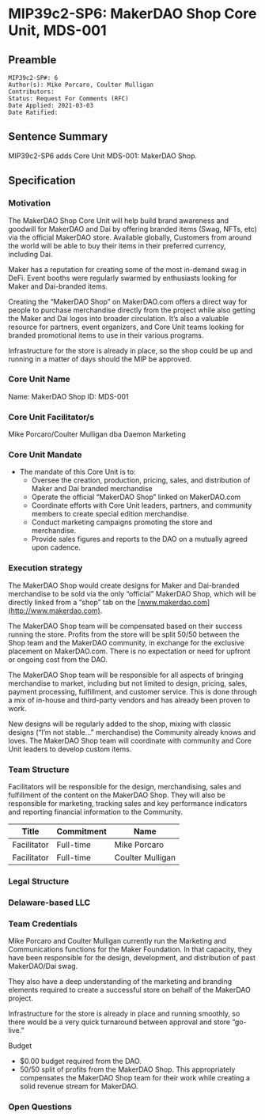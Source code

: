 # MIP39c2-SP6: MakerDAO Shop Core Unit, MDS-001

## Preamble

```
MIP39c2-SP#: 6
Author(s): Mike Porcaro, Coulter Mulligan
Contributors: 
Status: Request For Comments (RFC)
Date Applied: 2021-03-03
Date Ratified:
```

## Sentence Summary
MIP39c2-SP6 adds Core Unit MDS-001: MakerDAO Shop.

## Specification

### Motivation

The MakerDAO Shop Core Unit will help build brand awareness and goodwill for MakerDAO and Dai by offering branded items (Swag, NFTs, etc) via the official MakerDAO store. Available globally, Customers from around the world will be able to buy their items in their preferred currency, including Dai.

Maker has a reputation for creating some of the most in-demand swag in DeFi. Event booths were regularly swarmed by enthusiasts looking for Maker and Dai-branded items.

Creating the “MakerDAO Shop” on MakerDAO.com offers a direct way for people to purchase merchandise directly from the project while also getting the Maker and Dai logos into broader circulation. It’s also a valuable resource for partners, event organizers, and Core Unit teams looking for branded promotional items to use in their various programs.

Infrastructure for the store is already in place, so the shop could be up and running in a matter of days should the MIP be approved.

### Core Unit Name

Name: MakerDAO Shop
ID: MDS-001

### Core Unit Facilitator/s

Mike Porcaro/Coulter Mulligan dba Daemon Marketing

### Core Unit Mandate

* The mandate of this Core Unit is to:
  * Oversee the creation, production, pricing, sales, and distribution of Maker and Dai branded merchandise
  * Operate the official “MakerDAO Shop” linked on MakerDAO.com
  * Coordinate efforts with Core Unit leaders, partners, and community members to create special edition merchandise.
  * Conduct marketing campaigns promoting the store and merchandise.
  * Provide sales figures and reports to the DAO on a mutually agreed upon cadence.

### Execution strategy

The MakerDAO Shop would create designs for Maker and Dai-branded merchandise to be sold via the only “official” MakerDAO Shop, which will be directly linked from a “shop” tab on the [www.makerdao.com](http://www.makerdao.com).

The MakerDAO Shop team will be compensated based on their success running the store. Profits from the store will be split 50/50 between the Shop team and the MakerDAO community, in exchange for the exclusive placement on MakerDAO.com. There is no expectation or need for upfront or ongoing cost from the DAO.

The MakerDAO Shop team will be responsible for all aspects of bringing merchandise to market, including but not limited to design, pricing, sales, payment processing, fulfillment, and customer service. This is done through a mix of in-house and third-party vendors and has already been proven to work.

New designs will be regularly added to the shop, mixing with classic designs (“I’m not stable…” merchandise) the Community already knows and loves. The MakerDAO Shop team will coordinate with community and Core Unit leaders to develop custom items.

### Team Structure

Facilitators will be responsible for the design, merchandising, sales and fulfillment of the content on the MakerDAO Shop. They will also be responsible for marketing, tracking sales and key performance indicators and reporting financial information to the Community.

|Title|Commitment|Name|
| --- | --- | --- |
|Facilitator|Full-time|Mike Porcaro|
|Facilitator|Full-time|Coulter Mulligan|

### Legal Structure

### Delaware-based LLC

### Team Credentials

Mike Porcaro and Coulter Mulligan currently run the Marketing and Communications functions for the Maker Foundation. In that capacity, they have been responsible for the design, development, and distribution of past MakerDAO/Dai swag.

They also have a deep understanding of the marketing and branding elements required to create a successful store on behalf of the MakerDAO project.

Infrastructure for the store is already in place and running smoothly, so there would be a very quick turnaround between approval and store “go-live.”

Budget

* $0.00 budget required from the DAO.
* 50/50 split of profits from the MakerDAO Shop. This appropriately compensates the MakerDAO Shop team for their work while creating a solid revenue stream for MakerDAO.

### Open Questions
